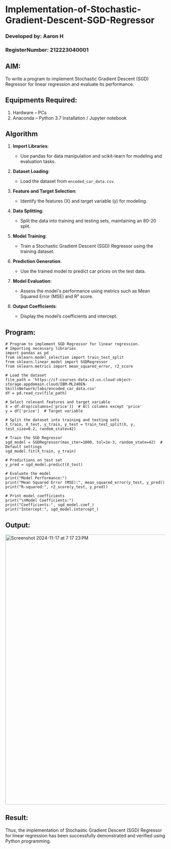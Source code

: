 # Implementation-of-Stochastic-Gradient-Descent-SGD-Regressor
### Developed by: Aaron H
### RegisterNumber: 212223040001
## AIM:
To write a program to implement Stochastic Gradient Descent (SGD) Regressor for linear regression and evaluate its performance.

## Equipments Required:
1. Hardware – PCs
2. Anaconda – Python 3.7 Installation / Jupyter notebook

## Algorithm
1. **Import Libraries**:  
   - Use pandas for data manipulation and scikit-learn for modeling and evaluation tasks.  

2. **Dataset Loading**:  
   - Load the dataset from `encoded_car_data.csv`.  

3. **Feature and Target Selection**:  
   - Identify the features (X) and target variable (y) for modeling.  

4. **Data Splitting**:  
   - Split the data into training and testing sets, maintaining an 80-20 split.  

5. **Model Training**:  
   - Train a Stochastic Gradient Descent (SGD) Regressor using the training dataset.  

6. **Prediction Generation**:  
   - Use the trained model to predict car prices on the test data.  

7. **Model Evaluation**:  
   - Assess the model's performance using metrics such as Mean Squared Error (MSE) and R² score.  

8. **Output Coefficients**:  
   - Display the model’s coefficients and intercept.  


## Program:
```
# Program to implement SGD Regressor for linear regression.
# Importing necessary libraries
import pandas as pd
from sklearn.model_selection import train_test_split
from sklearn.linear_model import SGDRegressor
from sklearn.metrics import mean_squared_error, r2_score

# Load the dataset
file_path = 'https://cf-courses-data.s3.us.cloud-object-storage.appdomain.cloud/IBM-ML240EN-SkillsNetwork/labs/encoded_car_data.csv'
df = pd.read_csv(file_path)

# Select relevant features and target variable
X = df.drop(columns=['price'])  # All columns except 'price'
y = df['price']  # Target variable

# Split the dataset into training and testing sets
X_train, X_test, y_train, y_test = train_test_split(X, y, test_size=0.2, random_state=42)

# Train the SGD Regressor
sgd_model = SGDRegressor(max_iter=1000, tol=1e-3, random_state=42)  # Default settings
sgd_model.fit(X_train, y_train)

# Predictions on test set
y_pred = sgd_model.predict(X_test)

# Evaluate the model
print("Model Performance:")
print("Mean Squared Error (MSE):", mean_squared_error(y_test, y_pred))
print("R-squared:", r2_score(y_test, y_pred))

# Print model coefficients
print("\nModel Coefficients:")
print("Coefficients:", sgd_model.coef_)
print("Intercept:", sgd_model.intercept_)
```

## Output:
<img width="846" alt="Screenshot 2024-11-17 at 7 17 23 PM" src="https://github.com/user-attachments/assets/3bbd8124-e66f-499b-9872-4959f7f89fb6">




## Result:
Thus, the implementation of Stochastic Gradient Descent (SGD) Regressor for linear regression has been successfully demonstrated and verified using Python programming.
